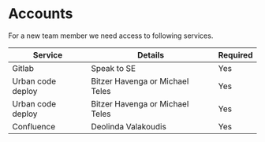 # Accounts

For a new team member we need access to following services.

| Service     | Details                                   | Required |
| ----------- | ----------------------------------------- | -------- |
| Gitlab      | Speak to SE                               | Yes |
| Urban code deploy      | Bitzer Havenga or Michael Teles                        | Yes |
| Urban code deploy      | Bitzer Havenga or Michael Teles                        | Yes |
| Confluence      | Deolinda Valakoudis                       | Yes |
